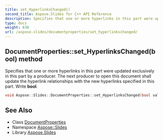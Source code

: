 ```yaml
---
title: set_HyperlinksChanged()
second_title: Aspose.Slides for C++ API Reference
description: Specifies that one or more hyperlinks in this part were updated exclusively in this part by a producer. The next producer to open this document shall update the hyperlink relationships with the new hyperlinks specified in this part. Write bool.
type: docs
weight: 638
url: /aspose.slides/documentproperties/set_hyperlinkschanged/
---
```

## DocumentProperties::set_HyperlinksChanged(bool) method


Specifies that one or more hyperlinks in this part were updated exclusively in this part by a producer. The next producer to open this document shall update the hyperlink relationships with the new hyperlinks specified in this part. Write **bool**.

```cpp
void Aspose::Slides::DocumentProperties::set_HyperlinksChanged(bool value) override
```

## See Also

* Class [DocumentProperties](../)
* Namespace [Aspose::Slides](../../)
* Library [Aspose.Slides](../../../)